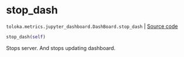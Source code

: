 # stop_dash
`toloka.metrics.jupyter_dashboard.DashBoard.stop_dash` | [Source code](https://github.com/Toloka/toloka-kit/blob/v0.1.24/src/metrics/jupyter_dashboard.py#L44)

```python
stop_dash(self)
```

Stops server. And stops updating dashboard.

